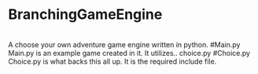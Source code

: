 # BranchingGameEngine
<br> A choose your own adventure game engine written in python. 
#Main.py
<br> Main.py is an example game created in it. It utilizes.. choice.py
#Choice.py
<br> Choice.py is what backs this all up. It is the required include file. 
